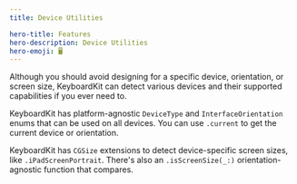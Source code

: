 ```yaml
---
title: Device Utilities

hero-title: Features
hero-description: Device Utilities
hero-emoji: 🖥️
---
```


Although you should avoid designing for a specific device, orientation, or screen size, KeyboardKit can detect various devices and their supported capabilities if you ever need to.

KeyboardKit has platform-agnostic ``DeviceType`` and ``InterfaceOrientation`` enums that can be used on all devices. You can use ``.current`` to get the current device or orientation.

KeyboardKit has `CGSize` extensions to detect device-specific screen sizes, like `.iPadScreenPortrait`. There's also an `.isScreenSize(_:)` orientation-agnostic function that compares.